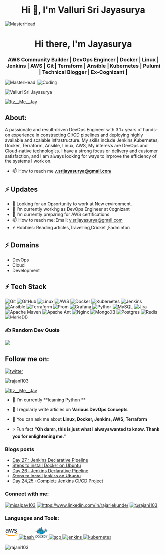 
<h1 align="center">Hi 👋, I'm Valluri Sri Jayasurya</h1>

![MasterHead](https://thumbs.dreamstime.com/b/devops-banner-concept-has-steps-to-analyze-such-as-plan-code-build-operate-deploy-test-monitor-release-software-251835118.jpg)
<h1 align="center">Hi there, I'm Jayasurya</h1>
<h3 align="center">AWS Community Builder | DevOps Engineer | Docker | Linux | Jenkins | AWS | Git | Terraform | Ansible | Kubernetes | Pulumi | Technical Blogger | Ex-Cognizant | </h3>
<img align="right" alt="Coding" width="400" src="https://cdn.dribbble.com/users/4055494/screenshots/15215756/media/d2b66c4ca0192aa26d103448b3d1518b.gif" >






![MasterHead](https://thumbs.dreamstime.com/b/devops-banner-concept-has-steps-to-analyze-such-as-plan-code-build-operate-deploy-test-monitor-release-software-251835118.jpg)

<p align="left"> <img src="https://komarev.com/ghpvc/?username=Itz_Me_Jay&label=Profile%20views&color=0e75b6&style=flat" alt="Valluri Sri Jayasurya" /> </p>

<p align="left"> <a href="https://twitter.com/Itz__Me__Jay" target="blank"><img src="https://img.shields.io/twitter/follow/I__ME__JAY?logo=twitter&style=for-the-badge" alt="Itz__Me__Jay" /></a> </p>

## **About:**
A passionate and result-driven DevOps Engineer with 3.1+ years of hands-on experience in constructing CI/CD pipelines and deploying highly available and scalable infrastructure. My skills include Jenkins,Kubernetes, Docker, Terraform, Ansible, Linux, AWS, 
My interests are DevOps and Cloud-native technologies.
I have a strong focus on delivery and customer satisfaction, and I am always looking for ways to improve the efficiency of the systems I work on.

- 📫 How to reach me **v.srijayasurya@gmail.com**

## ⚡ Updates

- 🔭 Looking for an Opportunity to work at New environment.
- 🔭 I’m currently working as DevOps Engineer at Cognizant <br/>
- 🌱 I’m currently preparing for AWS certifications<br/>
- 📫 How to reach me: Email: v.srijayasurya@gmail.com<br/>
- ⚡ Hobbies: Reading articles,Travelling,Cricket ,Badminton

## ⚡ Domains
- DevOps
- Cloud
- Development

## ⚡ Tech Stack
![Git](https://img.shields.io/badge/GIT-E44C30?style=for-the-badge&logo=git&logoColor=white)
![GitHub](https://img.shields.io/badge/GitHub-100000?style=for-the-badge&logo=github&logoColor=white)
![Linux](https://img.shields.io/badge/Linux-FCC624?style=for-the-badge&logo=linux&logoColor=black)
![AWS](https://img.shields.io/badge/Amazon_AWS-FF9900?style=for-the-badge&logo=amazonaws&logoColor=white)
![Docker](https://img.shields.io/badge/docker-%230db7ed.svg?style=for-the-badge&logo=docker&logoColor=white)
![Kubernetes](https://img.shields.io/badge/kubernetes-%23326ce5.svg?style=for-the-badge&logo=kubernetes&logoColor=white)
![Jenkins](https://img.shields.io/badge/Jenkins-D24939?style=for-the-badge&logo=Jenkins&logoColor=white)
![Ansible](https://img.shields.io/badge/ansible-%231A1918.svg?style=for-the-badge&logo=ansible&logoColor=white)
![Terraform](https://img.shields.io/badge/terraform-%235835CC.svg?style=for-the-badge&logo=terraform&logoColor=white)
![Prom](https://img.shields.io/badge/Prometheus-E6522C?style=for-the-badge&logo=Prometheus&logoColor=white)
![Grafana](https://img.shields.io/badge/grafana-%23F46800.svg?style=for-the-badge&logo=grafana&logoColor=white)
![Python](https://img.shields.io/badge/-Python-000?style=for-the-badge&logo=python)
![MySQL](	https://img.shields.io/badge/MySQL-00000F?style=for-the-badge&logo=mysql&logoColor=white)
![Jira](https://img.shields.io/badge/-Jira-000?&style=for-the-badge&logo=Jira-Software&logoColor=0052CC)
![Apache Maven](https://img.shields.io/badge/Apache%20Maven-C71A36?style=for-the-badge&logo=Apache%20Maven&logoColor=white) 
![Apache Ant](https://img.shields.io/badge/Apache%20Ant-A81C7D?style=for-the-badge&logo=Apache%20Ant&logoColor=white)
![Nginx](https://img.shields.io/badge/nginx-%23009639.svg?style=for-the-badge&logo=nginx&logoColor=white)
![MongoDB](https://img.shields.io/badge/MongoDB-%234ea94b.svg?style=for-the-badge&logo=mongodb&logoColor=white)
![Postgres](https://img.shields.io/badge/postgres-%23316192.svg?style=for-the-badge&logo=postgresql&logoColor=white)
![Redis](https://img.shields.io/badge/redis-%23DD0031.svg?style=for-the-badge&logo=redis&logoColor=white) 
![MariaDB](https://img.shields.io/badge/MariaDB-003545?style=for-the-badge&logo=mariadb&logoColor=white) 

### ✍️ Random Dev Quote
![](https://quotes-github-readme.vercel.app/api?type=horizontal&theme=radical)

## **Follow me on:**
[![twitter](https://img.shields.io/badge/Twitter-00acee?style=for-the-badge&logo=Twitter&logoColor=white)](https://twitter.com/Itz__Me__Jay)




<p align="left"> <img src="https://komarev.com/ghpvc/?username=rajani103&label=Profile%20views&color=0e75b6&style=flat" alt="rajani103" /> </p>

<p align="left"> <a href="https://twitter.com/Itz__Me__Jay" target="blank"><img src="https://img.shields.io/twitter/follow/I__ME__JAY?logo=twitter&style=for-the-badge" alt="Itz__Me__Jay" /></a> </p>

- 🔭 I’m currently **learning Python **
- 📝 I regularly write articles on **Various DevOps Concepts**

- 💬 You can ask me about **Linux, Docker, Jenkins, AWS, Terraform**

- ⚡ Fun fact **"Oh damn, this is just what I always wanted to know. Thank you for enlightening me."**

### Blogs posts
<!-- BLOG-POST-LIST:START -->
- [Day 27 : Jenkins Declarative Pipeline](https://medium.com/@rajani103/day-27-jenkins-declarative-pipeline-d9fb9c83f6fc?source=rss-a8245d2e0240------2)
- [Steps to install Docker on Ubuntu](https://medium.com/@rajani103/steps-to-install-docker-on-ubuntu-bf6080543096?source=rss-a8245d2e0240------2)
- [Day 26 : Jenkins Declarative Pipeline](https://medium.com/@rajani103/day-26-jenkins-declarative-pipeline-6209ff470160?source=rss-a8245d2e0240------2)
- [Steps to install jenkins on Ubuntu](https://medium.com/@rajani103/steps-to-install-jenkins-on-ubuntu-987b6042344a?source=rss-a8245d2e0240------2)
- [Day 24,25 : Complete Jenkins CI/CD Project](https://medium.com/@rajani103/day-24-25-complete-jenkins-ci-cd-project-14aa3d8eb7e6?source=rss-a8245d2e0240------2)
<!-- BLOG-POST-LIST:END -->

<h3 align="left">Connect with me:</h3>
<p align="left">
<a href="https://twitter.com/misalpav103" target="blank"><img align="center" src="https://raw.githubusercontent.com/rahuldkjain/github-profile-readme-generator/master/src/images/icons/Social/twitter.svg" alt="misalpav103" height="30" width="40" /></a>
<a href="https://linkedin.com/in/https://www.linkedin.com/in/rajaniekunde/" target="blank"><img align="center" src="https://raw.githubusercontent.com/rahuldkjain/github-profile-readme-generator/master/src/images/icons/Social/linked-in-alt.svg" alt="https://www.linkedin.com/in/rajaniekunde/" height="30" width="40" /></a>
<a href="https://medium.com/@rajani103" target="blank"><img align="center" src="https://raw.githubusercontent.com/rahuldkjain/github-profile-readme-generator/master/src/images/icons/Social/medium.svg" alt="@rajani103" height="30" width="40" /></a>
</p>

<h3 align="left">Languages and Tools:</h3>
<p align="left"> <a href="https://aws.amazon.com" target="_blank" rel="noreferrer"> <img src="https://raw.githubusercontent.com/devicons/devicon/master/icons/amazonwebservices/amazonwebservices-original-wordmark.svg" alt="aws" width="40" height="40"/> </a> <a href="https://www.gnu.org/software/bash/" target="_blank" rel="noreferrer"> <img src="https://www.vectorlogo.zone/logos/gnu_bash/gnu_bash-icon.svg" alt="bash" width="40" height="40"/> </a> <a href="https://www.docker.com/" target="_blank" rel="noreferrer"> <img src="https://raw.githubusercontent.com/devicons/devicon/master/icons/docker/docker-original-wordmark.svg" alt="docker" width="40" height="40"/> </a> <a href="https://cloud.google.com" target="_blank" rel="noreferrer"> <img src="https://www.vectorlogo.zone/logos/google_cloud/google_cloud-icon.svg" alt="gcp" width="40" height="40"/> </a> <a href="https://www.jenkins.io" target="_blank" rel="noreferrer"> <img src="https://www.vectorlogo.zone/logos/jenkins/jenkins-icon.svg" alt="jenkins" width="40" height="40"/> </a> <a href="https://kubernetes.io" target="_blank" rel="noreferrer"> <img src="https://www.vectorlogo.zone/logos/kubernetes/kubernetes-icon.svg" alt="kubernetes" width="40" height="40"/> </a> </p>

<p><img align="center" src="https://github-readme-streak-stats.herokuapp.com/?user=rajani103&" alt="rajani103" /></p>
